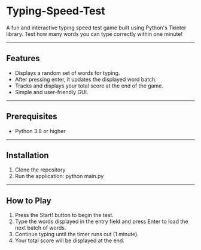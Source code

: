 # Typing-Speed-Test
A fun and interactive typing speed test game built using Python's Tkinter library. Test how many words you can type correctly within one minute!

---

## Features
- Displays a random set of words for typing.
- After pressing enter, it updates the displayed word batch.
- Tracks and displays your total score at the end of the game.
- Simple and user-friendly GUI.

---

## Prerequisites
- Python 3.8 or higher

---

## Installation
1. Clone the repository
2. Run the application: python main.py

---

## How to Play
1. Press the Start! button to begin the test.
2. Type the words displayed in the entry field and press Enter to load the next batch of words.
3. Continue typing until the timer runs out (1 minute).
4. Your total score will be displayed at the end.
